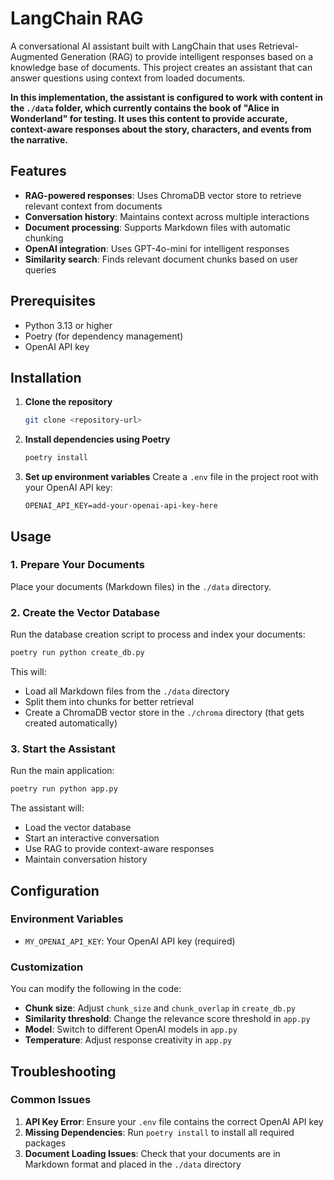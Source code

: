 # LangChain RAG

A conversational AI assistant built with LangChain that uses Retrieval-Augmented Generation (RAG) to provide intelligent responses based on a knowledge base of documents. This project creates an assistant that can answer questions using context from loaded documents.

**In this implementation, the assistant is configured to work with content in the `./data` folder, which currently contains the book of "Alice in Wonderland" for testing. It uses this content to provide accurate, context-aware responses about the story, characters, and events from the narrative.**

## Features

- **RAG-powered responses**: Uses ChromaDB vector store to retrieve relevant context from documents
- **Conversation history**: Maintains context across multiple interactions
- **Document processing**: Supports Markdown files with automatic chunking
- **OpenAI integration**: Uses GPT-4o-mini for intelligent responses
- **Similarity search**: Finds relevant document chunks based on user queries

## Prerequisites

- Python 3.13 or higher
- Poetry (for dependency management)
- OpenAI API key

## Installation

1. **Clone the repository**
   ```bash
   git clone <repository-url>
   ```

2. **Install dependencies using Poetry**
   ```bash
   poetry install
   ```

3. **Set up environment variables**
   Create a `.env` file in the project root with your OpenAI API key:
   ```
   OPENAI_API_KEY=add-your-openai-api-key-here
   ```

## Usage

### 1. Prepare Your Documents

Place your documents (Markdown files) in the `./data` directory.

### 2. Create the Vector Database

Run the database creation script to process and index your documents:

```bash
poetry run python create_db.py
```

This will:
- Load all Markdown files from the `./data` directory
- Split them into chunks for better retrieval
- Create a ChromaDB vector store in the `./chroma` directory (that gets created automatically)

### 3. Start the Assistant

Run the main application:

```bash
poetry run python app.py
```

The assistant will:
- Load the vector database
- Start an interactive conversation
- Use RAG to provide context-aware responses
- Maintain conversation history

## Configuration

### Environment Variables

- `MY_OPENAI_API_KEY`: Your OpenAI API key (required)

### Customization

You can modify the following in the code:
- **Chunk size**: Adjust `chunk_size` and `chunk_overlap` in `create_db.py`
- **Similarity threshold**: Change the relevance score threshold in `app.py`
- **Model**: Switch to different OpenAI models in `app.py`
- **Temperature**: Adjust response creativity in `app.py`

## Troubleshooting

### Common Issues

1. **API Key Error**: Ensure your `.env` file contains the correct OpenAI API key
2. **Missing Dependencies**: Run `poetry install` to install all required packages
3. **Document Loading Issues**: Check that your documents are in Markdown format and placed in the `./data` directory
